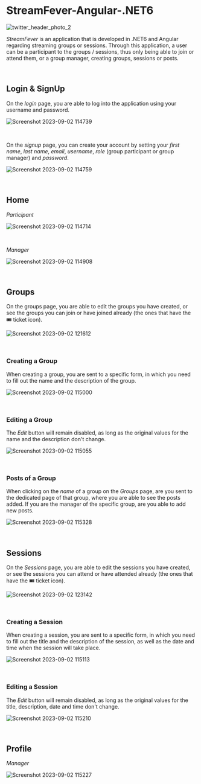 # StreamFever-Angular-.NET6

![twitter_header_photo_2](https://github.com/maraneagu/Streamfever-Angular-.NET6/assets/93272424/c9d4b7f3-8111-4b8a-a457-0b88fe12bf98)


<i>StreamFever</i> is an application that is developed in .NET6 and Angular regarding streaming groups or sessions. Through this application, a user can be a participant to the groups / sessions, thus only being able to join or attend them, or a group manager, creating groups, sessions or posts.

<br>

## Login & SignUp
On the <i>login</i> page, you are able to log into the application using your username and password.


![Screenshot 2023-09-02 114739](https://github.com/maraneagu/Streamfever-Angular-.NET6/assets/93272424/714971e1-2255-4130-95e6-4502f78573dc)

<br>

On the <i>signup</i> page, you can create your account by setting your <i>first name</i>, <i>last name</i>, <i>email</i>, <i>username</i>, <i>role</i> (group participant or group manager) and <i>password</i>.

![Screenshot 2023-09-02 114759](https://github.com/maraneagu/Streamfever-Angular-.NET6/assets/93272424/d4c53a28-ebf0-405d-a8c8-3d002da34106)

<br>

## Home


<i>Participant</i>


![Screenshot 2023-09-02 114714](https://github.com/maraneagu/Streamfever-Angular-.NET6/assets/93272424/a945a584-d294-4f1e-8b3d-65ccb5541c13)

<br>

<i>Manager</i>


![Screenshot 2023-09-02 114908](https://github.com/maraneagu/Streamfever-Angular-.NET6/assets/93272424/4ddb8047-aeb9-44c6-a6fb-0f13caaa4e30)

<br>

## Groups


On the groups page, you are able to edit the groups you have created, or see the groups you can join or have joined already (the ones that have the 🎟 ticket icon).


![Screenshot 2023-09-02 121612](https://github.com/maraneagu/Streamfever-Angular-.NET6/assets/93272424/75ecde40-478e-4143-8670-a4dcd3991274)

<br>

### Creating a Group

When creating a group, you are sent to a specific form, in which you need to fill out the name and the description of the group.

![Screenshot 2023-09-02 115000](https://github.com/maraneagu/Streamfever-Angular-.NET6/assets/93272424/ae9e6ee9-fa16-4898-9c45-b50a6ab2ab54)

<br>

### Editing a Group


The <i>Edit</i> button will remain disabled, as long as the original values for the name and the description don't change.


![Screenshot 2023-09-02 115055](https://github.com/maraneagu/Streamfever-Angular-.NET6/assets/93272424/63c042be-fd73-4c02-aa52-4cd36f795e04)

<br>

### Posts of a Group


When clicking on the <i>name</i> of a group on the <i>Groups</i> page, are you sent to the dedicated page of that group, where you are able to see the posts added. If you are the manager of the specific group, are you able to add new posts.



![Screenshot 2023-09-02 115328](https://github.com/maraneagu/Streamfever-Angular-.NET6/assets/93272424/12c603cf-9b3e-437d-a97d-81d4b98b5a3b)

<br>

## Sessions


On the <i>Sessions</i> page, you are able to edit the sessions you have created, or see the sessions you can attend or have attended already (the ones that have the 🎟 ticket icon).


![Screenshot 2023-09-02 123142](https://github.com/maraneagu/Streamfever-Angular-.NET6/assets/93272424/a0c7a755-d281-474d-b6b6-3f2c205b70a5)

<br>

### Creating a Session

When creating a session, you are sent to a specific form, in which you need to fill out the title and the description of the session, as well as the date and time when the session will take place.

![Screenshot 2023-09-02 115113](https://github.com/maraneagu/Streamfever-Angular-.NET6/assets/93272424/a6edd1c5-823e-4b8a-8fd7-6bf454aca146)

<br>

### Editing a Session


The <i>Edit</i> button will remain disabled, as long as the original values for the title, description, date and time don't change.


![Screenshot 2023-09-02 115210](https://github.com/maraneagu/Streamfever-Angular-.NET6/assets/93272424/704cdaa2-3ea7-4958-98c9-9fee6a62fed8)

<br>

## Profile

<i>Manager</i>

![Screenshot 2023-09-02 115227](https://github.com/maraneagu/Streamfever-Angular-.NET6/assets/93272424/5de1eb44-03c8-400b-8349-4e5d19a862cc)






